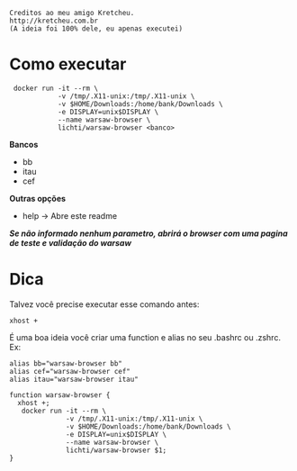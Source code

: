 ~~~
Creditos ao meu amigo Kretcheu.
http://kretcheu.com.br
(A ideia foi 100% dele, eu apenas executei)
~~~

# Como executar

```
 docker run -it --rm \
            -v /tmp/.X11-unix:/tmp/.X11-unix \
            -v $HOME/Downloads:/home/bank/Downloads \
            -e DISPLAY=unix$DISPLAY \
            --name warsaw-browser \
            lichti/warsaw-browser <banco>
```
**Bancos**
- bb
- itau
- cef

**Outras opções**
- help   -> Abre este readme

___Se não informado nenhum parametro, abrirá o browser com uma pagina de teste e validação do warsaw___

# Dica
Talvez você precise executar esse comando antes:
```
xhost +
```

É uma boa ideia você criar uma function e alias no seu .bashrc ou .zshrc.
Ex:
```
alias bb="warsaw-browser bb"
alias cef="warsaw-browser cef"
alias itau="warsaw-browser itau"

function warsaw-browser {
  xhost +;
   docker run -it --rm \
              -v /tmp/.X11-unix:/tmp/.X11-unix \
              -v $HOME/Downloads:/home/bank/Downloads \
              -e DISPLAY=unix$DISPLAY \
              --name warsaw-browser \
              lichti/warsaw-browser $1;
}
```
